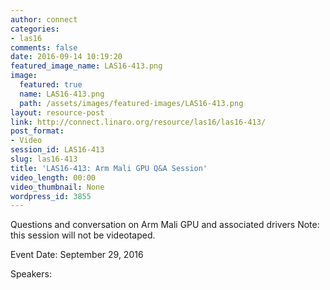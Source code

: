 ```yaml
---
author: connect
categories:
- las16
comments: false
date: 2016-09-14 10:19:20
featured_image_name: LAS16-413.png
image:
  featured: true
  name: LAS16-413.png
  path: /assets/images/featured-images/LAS16-413.png
layout: resource-post
link: http://connect.linaro.org/resource/las16/las16-413/
post_format:
- Video
session_id: LAS16-413
slug: las16-413
title: 'LAS16-413: Arm Mali GPU Q&A Session'
video_length: 00:00
video_thumbnail: None
wordpress_id: 3855
---
```


Questions and conversation on Arm Mali GPU and associated drivers    Note: this session will not be videotaped.

Event Date: September 29, 2016

Speakers: